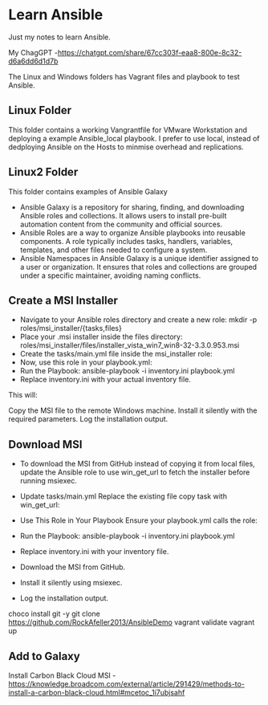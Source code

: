 # Learn Ansible

Just my notes to learn Ansible. 

My ChagGPT -https://chatgpt.com/share/67cc303f-eaa8-800e-8c32-d6a6dd6d1d7b

The Linux and Windows folders has Vagrant files and playbook to test Ansible.

## Linux Folder

This folder contains a working Vangrantfile for VMware Workstation and deploying a example Ansible_local playbook. I prefer to use local, instead of dedploying Ansible on the Hosts to minmise overhead and replications. 

## Linux2 Folder

This folder contains examples of Ansible Galaxy

- Ansible Galaxy is a repository for sharing, finding, and downloading Ansible roles and collections. It allows users to install pre-built automation content from the community and official sources.
- Ansible Roles are a way to organize Ansible playbooks into reusable components. A role typically includes tasks, handlers, variables, templates, and other files needed to configure a system.
- Ansible Namespaces in Ansible Galaxy is a unique identifier assigned to a user or organization. It ensures that roles and collections are grouped under a specific maintainer, avoiding naming conflicts.

## Create a MSI Installer

- Navigate to your Ansible roles directory and create a new role: mkdir -p roles/msi_installer/{tasks,files}
- Place your .msi installer inside the files directory: roles/msi_installer/files/installer_vista_win7_win8-32-3.3.0.953.msi
- Create the tasks/main.yml file inside the msi_installer role:
- Now, use this role in your playbook.yml:
- Run the Playbook: ansible-playbook -i inventory.ini playbook.yml
- Replace inventory.ini with your actual inventory file.

This will:

Copy the MSI file to the remote Windows machine.
Install it silently with the required parameters.
Log the installation output.

## Download MSI

- To download the MSI from GitHub instead of copying it from local files, update the Ansible role to use win_get_url to fetch the installer before running msiexec.
- Update tasks/main.yml Replace the existing file copy task with win_get_url:
- Use This Role in Your Playbook Ensure your playbook.yml calls the role:
- Run the Playbook: ansible-playbook -i inventory.ini playbook.yml

- Replace inventory.ini with your inventory file.

- Download the MSI from GitHub.
- Install it silently using msiexec.
- Log the installation output.

choco install git -y
git clone https://github.com/RockAfeller2013/AnsibleDemo
vagrant validate
vagrant up



## Add to Galaxy



Install Carbon Black Cloud MSI - https://knowledge.broadcom.com/external/article/291429/methods-to-install-a-carbon-black-cloud.html#mcetoc_1i7ubjsahf

